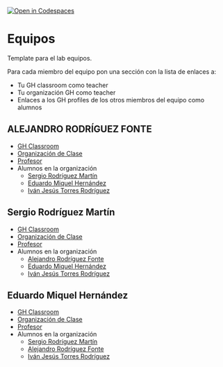 [![Open in Codespaces](https://classroom.github.com/assets/launch-codespace-7f7980b617ed060a017424585567c406b6ee15c891e84e1186181d67ecf80aa0.svg)](https://classroom.github.com/open-in-codespaces?assignment_repo_id=12700266)
# Equipos

Template para el lab equipos.

Para cada miembro del equipo  pon una sección con la lista de enlaces a:

* Tu GH classroom como teacher
* Tu organización GH como teacher
* Enlaces a los GH profiles de los otros miembros del equipo como alumnos

## ALEJANDRO RODRÍGUEZ FONTE

* [GH Classroom](https://classroom.github.com/classrooms/149101820-ull-mfp-aet-2324-alu0100774252)
* [Organización de Clase](https://github.com/orgs/ull-mfp-aet-2324-alu0100774252/teams/eq-alejandro-eduardo-ivan-sergio/members)
* [Profesor]()
* Alumnos en la organización
  * [Sergio Rodríguez Martín](https://github.com/orgs/ull-mfp-aet-2324-alu0100774252/people/alu0100699968)
  * [Eduardo Miquel Hernández](https://github.com/orgs/ull-mfp-aet-2324-alu0100774252/people/eduardomhd)
  * [Iván Jesús Torres Rodríguez](https://github.com/orgs/ull-mfp-aet-2324-alu0100774252/people/ivanjtr)

## Sergio Rodríguez Martín

* [GH Classroom](https://classroom.github.com/classrooms/149103359-ull-mfp-aet-2324-alu0100699968)
* [Organización de Clase](https://github.com/ULL-MFP-AET-2324-alu0100699968)
* [Profesor](https://github.com/orgs/ULL-MFP-AET-2324-alu0100699968/people/alu0100699968)
* Alumnos en la organización
  * [Alejandro Rodríguez Fonte]()
  * [Eduardo Miquel Hernández](https://github.com/eduardomhd)
  * [Iván Jesús Torres Rodríguez]()

## Eduardo Miquel Hernández

* [GH Classroom](https://classroom.github.com/classrooms/149102133-ull-mfp-aet-2324-alu0101052274)
* [Organización de Clase](https://github.com/ull-mfp-aet-2324-alu0101052274)
* [Profesor](https://github.com/eduardomhd)
* Alumnos en la organización
  * [Sergio Rodríguez Martín](https://github.com/alu0100699968)
  * [Alejandro Rodríguez Fonte](https://github.com/Alejandrofonte)
  * [Iván Jesús Torres Rodríguez](https://github.com/ivanjtr)
